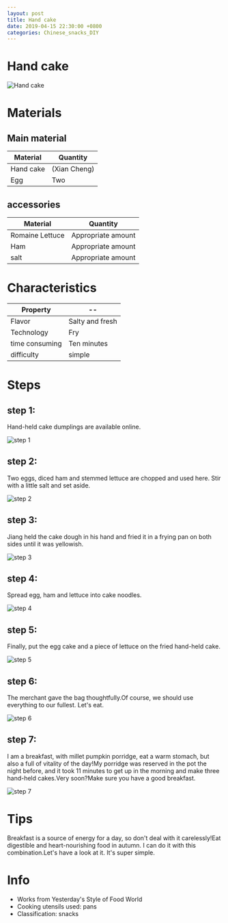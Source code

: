 ```yaml
---
layout: post
title: Hand cake
date: 2019-04-15 22:30:00 +0800
categories: Chinese_snacks_DIY
---
```


# Hand cake

![Hand cake]({{site.baseurl}}/img/417999/417999.jpg)

# Materials


## Main material

Material|Quantity
--|--
Hand cake|(Xian Cheng)
Egg|Two

## accessories

Material|Quantity
--|--
Romaine Lettuce|Appropriate amount
Ham|Appropriate amount
salt|Appropriate amount

# Characteristics

Property|--
--|--
Flavor|Salty and fresh
Technology|Fry
time consuming|Ten minutes
difficulty|simple

# Steps

## step 1:

Hand-held cake dumplings are available online.

![step 1]({{site.baseurl}}/img/417999/1.jpg)

## step 2:

Two eggs, diced ham and stemmed lettuce are chopped and used here. Stir with a little salt and set aside.

![step 2]({{site.baseurl}}/img/417999/2.jpg)

## step 3:

Jiang held the cake dough in his hand and fried it in a frying pan on both sides until it was yellowish.

![step 3]({{site.baseurl}}/img/417999/3.jpg)

## step 4:

Spread egg, ham and lettuce into cake noodles.

![step 4]({{site.baseurl}}/img/417999/4.jpg)

## step 5:

Finally, put the egg cake and a piece of lettuce on the fried hand-held cake.

![step 5]({{site.baseurl}}/img/417999/5.jpg)

## step 6:

The merchant gave the bag thoughtfully.Of course, we should use everything to our fullest. Let's eat.

![step 6]({{site.baseurl}}/img/417999/6.jpg)

## step 7:

I am a breakfast, with millet pumpkin porridge, eat a warm stomach, but also a full of vitality of the day!My porridge was reserved in the pot the night before, and it took 11 minutes to get up in the morning and make three hand-held cakes.Very soon?Make sure you have a good breakfast.

![step 7]({{site.baseurl}}/img/417999/7.jpg)

# Tips

Breakfast is a source of energy for a day, so don't deal with it carelessly!Eat digestible and heart-nourishing food in autumn. I can do it with this combination.Let's have a look at it. It's super simple.

# Info

- Works from Yesterday's Style of Food World
- Cooking utensils used: pans
- Classification: snacks